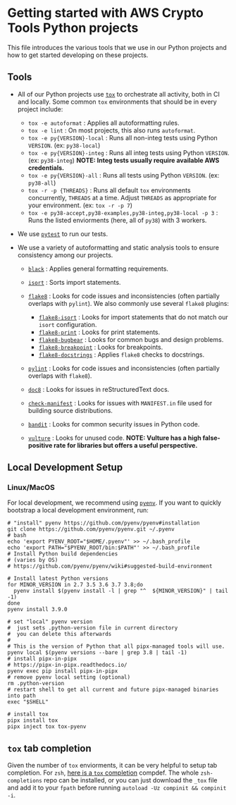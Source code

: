 [//]: # "Copyright Amazon.com Inc. or its affiliates. All Rights Reserved."
[//]: # "SPDX-License-Identifier: CC-BY-SA-4.0"

# Getting started with AWS Crypto Tools Python projects

This file introduces the various tools that we use in our Python projects
and how to get started developing on these projects.

## Tools

- All of our Python projects use [`tox`](https://tox.readthedocs.io/)
  to orchestrate all activity,
  both in CI and locally.
  Some common `tox` environments
  that should be in every project include:

  - `tox -e autoformat` : Applies all autoformatting rules.
  - `tox -e lint` : On most projects, this also runs `autoformat`.
  - `tox -e py{VERSION}-local` :
    Runs all non-integ tests using Python `VERSION`.
    (ex: `py38-local`)
  - `tox -e py{VERSION}-integ` :
    Runs all integ tests using Python `VERSION`.
    (ex: `py38-integ`)
    **NOTE: Integ tests usually require available AWS credentials.**
  - `tox -e py{VERSION}-all` :
    Runs all tests using Python `VERSION`.
    (ex: `py38-all`)
  - `tox -r -p {THREADS}` :
    Runs all default `tox` environments concurrently,
    `THREADS` at a time.
    Adjust `THREADS` as appropriate for your environment.
    (ex: `tox -r -p 7`)
  - `tox -e py38-accept,py38-examples,py38-integ,py38-local -p 3` :
    Runs the listed enviorments (here, all of `py38`) with 3 workers.
  
- We use [`pytest`](https://docs.pytest.org/) to run our tests.
- We use a variety of autoformatting and static analysis tools
  to ensure consistency among our projects.

  - [`black`](https://black.readthedocs.io/) :
    Applies general formatting requirements.
  - [`isort`](https://timothycrosley.github.io/isort/) :
    Sorts import statements.
  - [`flake8`](https://flake8.pycqa.org/) :
    Looks for code issues and inconsistencies
    (often partially overlaps with `pylint`).
    We also commonly use several `flake8` plugins:

    - [`flake8-isort`](https://github.com/gforcada/flake8-isort) :
      Looks for import statements
      that do not match our `isort` configuration.
    - [`flake8-print`](https://github.com/JBKahn/flake8-print) :
      Looks for print statements.
    - [`flake8-bugbear`](https://github.com/PyCQA/flake8-bugbear) :
      Looks for common bugs and design problems.
    - [`flake8-breakpoint`](https://github.com/afonasev/flake8-breakpoint) :
      Looks for breakpoints.
    - [`flake8-docstrings`](https://gitlab.com/pycqa/flake8-docstrings) :
      Applies `flake8` checks to docstrings.

  - [`pylint`](https://www.pylint.org/) :
    Looks for code issues and inconsistencies
    (often partially overlaps with `flake8`).
  - [`doc8`](https://github.com/pycqa/doc8) :
    Looks for issues in reStructuredText docs.
  - [`check-manifest`](https://github.com/mgedmin/check-manifest) :
    Looks for issues with `MANIFEST.in` file
    used for building source distributions.
  - [`bandit`](https://bandit.readthedocs.io/) :
    Looks for common security issues in Python code.
  - [`vulture`](https://github.com/jendrikseipp/vulture) :
    Looks for unused code.
    **NOTE: Vulture has a high false-positive rate for libraries
    but offers a useful perspective.**

## Local Development Setup

### Linux/MacOS

For local development,
we recommend using [`pyenv`](https://github.com/pyenv/pyenv).
If you want to quickly bootstrap a local development environment,
run:

```shell script
# "install" pyenv https://github.com/pyenv/pyenv#installation
git clone https://github.com/pyenv/pyenv.git ~/.pyenv
# bash
echo 'export PYENV_ROOT="$HOME/.pyenv"' >> ~/.bash_profile
echo 'export PATH="$PYENV_ROOT/bin:$PATH"' >> ~/.bash_profile
# Install Python build dependencies
# (varies by OS)
# https://github.com/pyenv/pyenv/wiki#suggested-build-environment

# Install latest Python versions
for MINOR_VERSION in 2.7 3.5 3.6 3.7 3.8;do
  pyenv install $(pyenv install -l | grep "^  ${MINOR_VERSION}" | tail -1)
done
pyenv install 3.9.0

# set "local" pyenv version
#  just sets .python-version file in current directory
#  you can delete this afterwards
#
# This is the version of Python that all pipx-managed tools will use.
pyenv local $(pyenv versions --bare | grep 3.8 | tail -1)
# install pipx-in-pipx
# https://pipx-in-pipx.readthedocs.io/
pyenv exec pip install pipx-in-pipx
# remove pyenv local setting (optional)
rm .python-version
# restart shell to get all current and future pipx-managed binaries into path
exec "$SHELL"

# install tox
pipx install tox
pipx inject tox tox-pyenv
```

## `tox` tab completion
Given the number of `tox` enviorments, it can be very helpful to setup tab completion. 
For `zsh`, [here is a `tox` completion](https://github.com/zsh-users/zsh-completions/blob/master/src/_tox) compdef. 
The whole `zsh-completions` repo can be installed, or you can just download the `_tox` file and add it to your `fpath` before running `autoload -Uz compinit && compinit -i`.
